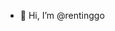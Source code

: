 - 👋 Hi, I’m @rentinggo

<!---
rentinggo/rentinggo is a ✨ special ✨ repository because its `README.md` (this file) appears on your GitHub profile.
You can click the Preview link to take a look at your changes.
--->
